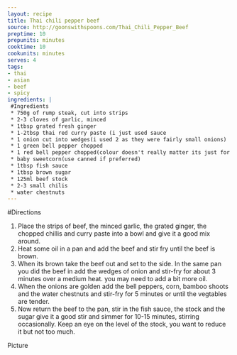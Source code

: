 ```yaml
---
layout: recipe
title: Thai chili pepper beef
source: http://goonswithspoons.com/Thai_Chili_Pepper_Beef
preptime: 10
prepunits: minutes
cooktime: 10
cookunits: minutes
serves: 4
tags: 
- thai
- asian
- beef
- spicy
ingredients: |
 #Ingredients
 * 750g of rump steak, cut into strips
 * 2-3 cloves of garlic, minced
 * 1tbsp grated fresh ginger
 * 1-2tbsp thai red curry paste (i just used sauce
 * 1 onion cut into wedges(i used 2 as they were fairly small onions)
 * 1 green bell pepper chopped
 * 1 red bell pepper chopped(colour doesn't really matter its just for presentation)
 * baby sweetcorn(use canned if preferred)
 * 1tbsp fish sauce
 * 1tbsp brown sugar
 * 125ml beef stock
 * 2-3 small chilis
 * water chestnuts
---
```

#Directions
1. Place the strips of beef, the minced garlic, the grated ginger, the chopped chillis and curry paste into a bowl and give it a good mix around.
2. Heat some oil in a pan and add the beef and stir fry until the beef is brown.
3. When its brown take the beef out and set to the side. In the same pan you did the beef in add the wedges of onion and stir-fry for about 3 minutes over a medium heat. you may need to add a bit more oil.
4. When the onions are golden add the bell peppers, corn, bamboo shoots and the water chestnuts and stir-fry for 5 minutes or until the vegtables are tender.
5. Now return the beef to the pan, stir in the fish sauce, the stock and the sugar give it a good stir and simmer for 10-15 minutes, stirring occasionally. Keep an eye on the level of the stock, you want to reduce it but not too much. 

Picture